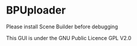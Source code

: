 # BPUploader
Please install Scene Builder before debugging 

This GUI is under the GNU Public Licence GPL V2.0
